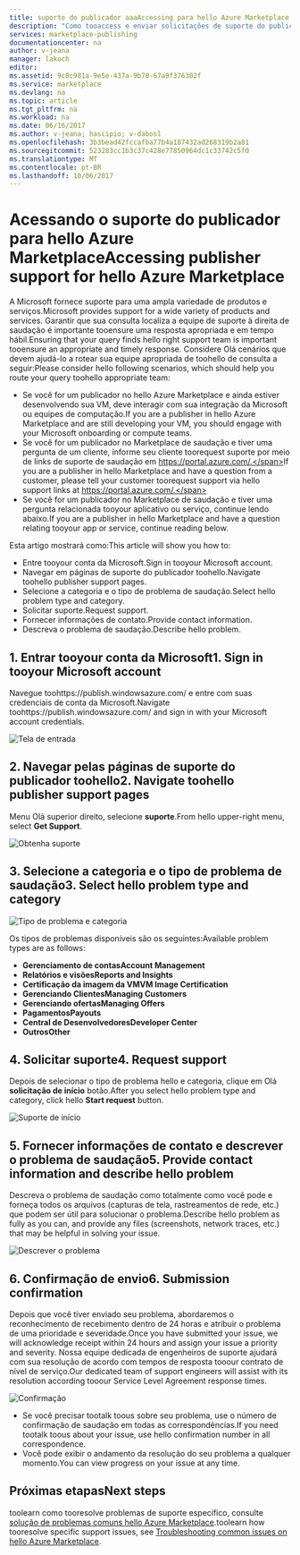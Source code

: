 ```yaml
---
title: suporte do publicador aaaAccessing para hello Azure Marketplace | Microsoft Docs
description: "Como tooaccess e enviar solicitações de suporte do publicador para hello Azure Marketplace"
services: marketplace-publishing
documentationcenter: na
author: v-jeana
manager: lakoch
editor: 
ms.assetid: 9c0c981a-9e5e-437a-9b70-67a9f376302f
ms.service: marketplace
ms.devlang: na
ms.topic: article
ms.tgt_pltfrm: na
ms.workload: na
ms.date: 06/16/2017
ms.author: v-jeana; hascipio; v-dabosl
ms.openlocfilehash: 3b3bead42fccafba77b4a187432ad268319b2a81
ms.sourcegitcommit: 523283cc1b3c37c428e77850964dc1c33742c5f0
ms.translationtype: MT
ms.contentlocale: pt-BR
ms.lasthandoff: 10/06/2017
---
```

# <a name="accessing-publisher-support-for-hello-azure-marketplace"></a><span data-ttu-id="1abdb-103">Acessando o suporte do publicador para hello Azure Marketplace</span><span class="sxs-lookup"><span data-stu-id="1abdb-103">Accessing publisher support for hello Azure Marketplace</span></span>
<span data-ttu-id="1abdb-104">A Microsoft fornece suporte para uma ampla variedade de produtos e serviços.</span><span class="sxs-lookup"><span data-stu-id="1abdb-104">Microsoft provides support for a wide variety of products and services.</span></span> <span data-ttu-id="1abdb-105">Garantir que sua consulta localiza a equipe de suporte à direita de saudação é importante tooensure uma resposta apropriada e em tempo hábil.</span><span class="sxs-lookup"><span data-stu-id="1abdb-105">Ensuring that your query finds hello right support team is important tooensure an appropriate and timely response.</span></span> <span data-ttu-id="1abdb-106">Considere Olá cenários que devem ajudá-lo a rotear sua equipe apropriada de toohello de consulta a seguir:</span><span class="sxs-lookup"><span data-stu-id="1abdb-106">Please consider hello following scenarios, which should help you route your query toohello appropriate team:</span></span>

* <span data-ttu-id="1abdb-107">Se você for um publicador no hello Azure Marketplace e ainda estiver desenvolvendo sua VM, deve interagir com sua integração da Microsoft ou equipes de computação.</span><span class="sxs-lookup"><span data-stu-id="1abdb-107">If you are a publisher in hello Azure Marketplace and are still developing your VM, you should engage with your Microsoft onboarding or compute teams.</span></span>
* <span data-ttu-id="1abdb-108">Se você for um publicador no Marketplace de saudação e tiver uma pergunta de um cliente, informe seu cliente toorequest suporte por meio de links de suporte de saudação em https://portal.azure.com/.</span><span class="sxs-lookup"><span data-stu-id="1abdb-108">If you are a publisher in hello Marketplace and have a question from a customer, please tell your customer toorequest support via hello support links at https://portal.azure.com/.</span></span>
* <span data-ttu-id="1abdb-109">Se você for um publicador no Marketplace de saudação e tiver uma pergunta relacionada tooyour aplicativo ou serviço, continue lendo abaixo.</span><span class="sxs-lookup"><span data-stu-id="1abdb-109">If you are a publisher in hello Marketplace and have a question relating tooyour app or service, continue reading below.</span></span>

<span data-ttu-id="1abdb-110">Esta artigo mostrará como:</span><span class="sxs-lookup"><span data-stu-id="1abdb-110">This article will show you how to:</span></span>

* <span data-ttu-id="1abdb-111">Entre tooyour conta da Microsoft.</span><span class="sxs-lookup"><span data-stu-id="1abdb-111">Sign in tooyour Microsoft account.</span></span>
* <span data-ttu-id="1abdb-112">Navegar em páginas de suporte do publicador toohello.</span><span class="sxs-lookup"><span data-stu-id="1abdb-112">Navigate toohello publisher support pages.</span></span>
* <span data-ttu-id="1abdb-113">Selecione a categoria e o tipo de problema de saudação.</span><span class="sxs-lookup"><span data-stu-id="1abdb-113">Select hello problem type and category.</span></span>
* <span data-ttu-id="1abdb-114">Solicitar suporte.</span><span class="sxs-lookup"><span data-stu-id="1abdb-114">Request support.</span></span>
* <span data-ttu-id="1abdb-115">Fornecer informações de contato.</span><span class="sxs-lookup"><span data-stu-id="1abdb-115">Provide contact information.</span></span>
* <span data-ttu-id="1abdb-116">Descreva o problema de saudação.</span><span class="sxs-lookup"><span data-stu-id="1abdb-116">Describe hello problem.</span></span>

## <a name="1-sign-in-tooyour-microsoft-account"></a><span data-ttu-id="1abdb-117">1. Entrar tooyour conta da Microsoft</span><span class="sxs-lookup"><span data-stu-id="1abdb-117">1. Sign in tooyour Microsoft account</span></span>
<span data-ttu-id="1abdb-118">Navegue toohttps://publish.windowsazure.com/ e entre com suas credenciais de conta da Microsoft.</span><span class="sxs-lookup"><span data-stu-id="1abdb-118">Navigate toohttps://publish.windowsazure.com/ and sign in with your Microsoft account credentials.</span></span>

  ![Tela de entrada][1]

## <a name="2-navigate-toohello-publisher-support-pages"></a><span data-ttu-id="1abdb-120">2. Navegar pelas páginas de suporte do publicador toohello</span><span class="sxs-lookup"><span data-stu-id="1abdb-120">2. Navigate toohello publisher support pages</span></span>
<span data-ttu-id="1abdb-121">Menu Olá superior direito, selecione **suporte**.</span><span class="sxs-lookup"><span data-stu-id="1abdb-121">From hello upper-right menu, select **Get Support**.</span></span>

  ![Obtenha suporte][2]

## <a name="3-select-hello-problem-type-and-category"></a><span data-ttu-id="1abdb-123">3. Selecione a categoria e o tipo de problema de saudação</span><span class="sxs-lookup"><span data-stu-id="1abdb-123">3. Select hello problem type and category</span></span>
![Tipo de problema e categoria][3]

<span data-ttu-id="1abdb-125">Os tipos de problemas disponíveis são os seguintes:</span><span class="sxs-lookup"><span data-stu-id="1abdb-125">Available problem types are as follows:</span></span>

* <span data-ttu-id="1abdb-126">**Gerenciamento de contas**</span><span class="sxs-lookup"><span data-stu-id="1abdb-126">**Account Management**</span></span>
* <span data-ttu-id="1abdb-127">**Relatórios e visões**</span><span class="sxs-lookup"><span data-stu-id="1abdb-127">**Reports and Insights**</span></span>
* <span data-ttu-id="1abdb-128">**Certificação da imagem da VM**</span><span class="sxs-lookup"><span data-stu-id="1abdb-128">**VM Image Certification**</span></span>
* <span data-ttu-id="1abdb-129">**Gerenciando Clientes**</span><span class="sxs-lookup"><span data-stu-id="1abdb-129">**Managing Customers**</span></span>
* <span data-ttu-id="1abdb-130">**Gerenciando ofertas**</span><span class="sxs-lookup"><span data-stu-id="1abdb-130">**Managing Offers**</span></span>
* <span data-ttu-id="1abdb-131">**Pagamentos**</span><span class="sxs-lookup"><span data-stu-id="1abdb-131">**Payouts**</span></span>
* <span data-ttu-id="1abdb-132">**Central de Desenvolvedores**</span><span class="sxs-lookup"><span data-stu-id="1abdb-132">**Developer Center**</span></span>
* <span data-ttu-id="1abdb-133">**Outros**</span><span class="sxs-lookup"><span data-stu-id="1abdb-133">**Other**</span></span>

## <a name="4-request-support"></a><span data-ttu-id="1abdb-134">4. Solicitar suporte</span><span class="sxs-lookup"><span data-stu-id="1abdb-134">4. Request support</span></span>
<span data-ttu-id="1abdb-135">Depois de selecionar o tipo de problema hello e categoria, clique em Olá **solicitação de início** botão.</span><span class="sxs-lookup"><span data-stu-id="1abdb-135">After you select hello problem type and category, click hello **Start request** button.</span></span>

![Suporte de início][4]

## <a name="5-provide-contact-information-and-describe-hello-problem"></a><span data-ttu-id="1abdb-137">5. Fornecer informações de contato e descrever o problema de saudação</span><span class="sxs-lookup"><span data-stu-id="1abdb-137">5. Provide contact information and describe hello problem</span></span>
<span data-ttu-id="1abdb-138">Descreva o problema de saudação como totalmente como você pode e forneça todos os arquivos (capturas de tela, rastreamentos de rede, etc.) que podem ser útil para solucionar o problema.</span><span class="sxs-lookup"><span data-stu-id="1abdb-138">Describe hello problem as fully as you can, and provide any files (screenshots, network traces, etc.) that may be helpful in solving your issue.</span></span>

![Descrever o problema][5]

## <a name="6-submission-confirmation"></a><span data-ttu-id="1abdb-140">6. Confirmação de envio</span><span class="sxs-lookup"><span data-stu-id="1abdb-140">6. Submission confirmation</span></span>
<span data-ttu-id="1abdb-141">Depois que você tiver enviado seu problema, abordaremos o reconhecimento de recebimento dentro de 24 horas e atribuir o problema de uma prioridade e severidade.</span><span class="sxs-lookup"><span data-stu-id="1abdb-141">Once you have submitted your issue, we will acknowledge receipt within 24 hours and assign your issue a priority and severity.</span></span> <span data-ttu-id="1abdb-142">Nossa equipe dedicada de engenheiros de suporte ajudará com sua resolução de acordo com tempos de resposta tooour contrato de nível de serviço.</span><span class="sxs-lookup"><span data-stu-id="1abdb-142">Our dedicated team of support engineers will assist with its resolution according tooour Service Level Agreement response times.</span></span>

![Confirmação][6]

* <span data-ttu-id="1abdb-144">Se você precisar tootalk toous sobre seu problema, use o número de confirmação de saudação em todas as correspondências.</span><span class="sxs-lookup"><span data-stu-id="1abdb-144">If you need tootalk toous about your issue, use hello confirmation number in all correspondence.</span></span>
* <span data-ttu-id="1abdb-145">Você pode exibir o andamento da resolução do seu problema a qualquer momento.</span><span class="sxs-lookup"><span data-stu-id="1abdb-145">You can view progress on your issue at any time.</span></span>

## <a name="next-steps"></a><span data-ttu-id="1abdb-146">Próximas etapas</span><span class="sxs-lookup"><span data-stu-id="1abdb-146">Next steps</span></span>
<span data-ttu-id="1abdb-147">toolearn como tooresolve problemas de suporte específico, consulte [solução de problemas comuns hello Azure Marketplace](marketplace-publishing-support-common-issues.md).</span><span class="sxs-lookup"><span data-stu-id="1abdb-147">toolearn how tooresolve specific support issues, see [Troubleshooting common issues on hello Azure Marketplace](marketplace-publishing-support-common-issues.md).</span></span>

[1]: ./media/marketplace-publishing-get-publisher-support/step1.png
[2]: ./media/marketplace-publishing-get-publisher-support/step2.png
[3]: ./media/marketplace-publishing-get-publisher-support/step3.png
[4]: ./media/marketplace-publishing-get-publisher-support/step4.png
[5]: ./media/marketplace-publishing-get-publisher-support/step5.png
[6]: ./media/marketplace-publishing-get-publisher-support/step6.png
